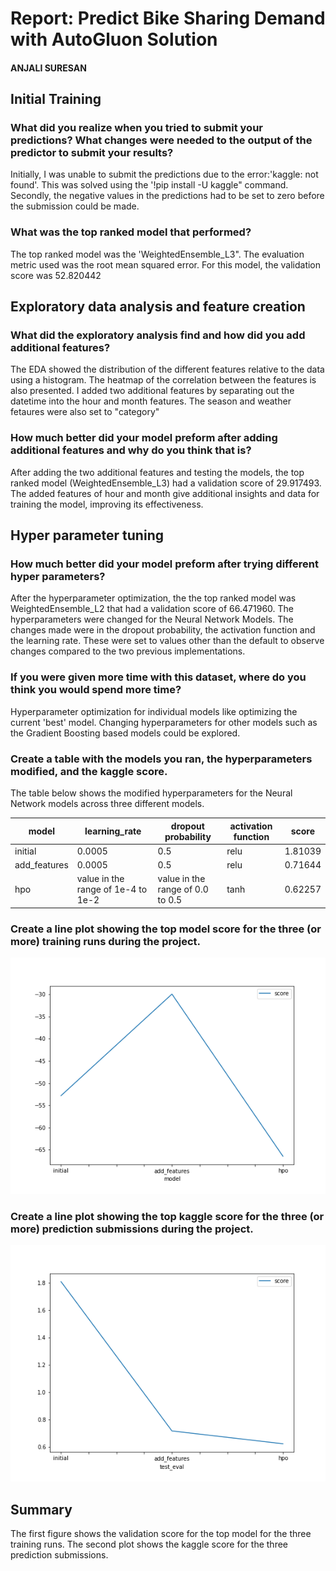 # Report: Predict Bike Sharing Demand with AutoGluon Solution
#### ANJALI SURESAN

## Initial Training
### What did you realize when you tried to submit your predictions? What changes were needed to the output of the predictor to submit your results?
Initially, I was unable to submit the predictions due to the error:'kaggle: not found'. This was solved using the '!pip install -U kaggle" command. Secondly, the negative values in the predictions had to be set to zero before the submission could be made. 

### What was the top ranked model that performed?
The top ranked model was the 'WeightedEnsemble_L3". The evaluation metric used was the root mean squared error. For this model, the validation score was 52.820442

## Exploratory data analysis and feature creation
### What did the exploratory analysis find and how did you add additional features?
The EDA showed the distribution of the different features relative to the data using a histogram. The heatmap of the correlation between the features is also presented. 
I added two additional features by separating out the datetime into the hour and month features. The season and weather fetaures were also set to "category" 

### How much better did your model preform after adding additional features and why do you think that is?
After adding the two additional features and testing the models, the top ranked model (WeightedEnsemble_L3) had a validation score of 29.917493. The added features of hour and month give additional insights and data for training the model, improving its effectiveness. 

## Hyper parameter tuning
### How much better did your model preform after trying different hyper parameters?
After the hyperparameter optimization, the the top ranked model  was WeightedEnsemble_L2 that had a validation score of 66.471960.  The hyperparameters were changed for the Neural Network Models. The changes made were in the dropout probability, the activation function and the learning rate. These were set to values other than the default to observe changes compared to the two previous implementations.     

### If you were given more time with this dataset, where do you think you would spend more time?
Hyperparameter optimization for individual models like optimizing the current 'best' model. Changing hyperparameters for other models such as the Gradient Boosting based models could be explored.  

### Create a table with the models you ran, the hyperparameters modified, and the kaggle score.
The table below shows the modified hyperparameters for the Neural Network models across three different models.

|model|learning_rate|dropout probability|activation function|score|
|--|--|--|--|--|
|initial|0.0005|0.5|relu|1.81039|
|add_features|0.0005|0.5|relu|0.71644|
|hpo|value in the range of 1e-4 to 1e-2	|value in the range of 0.0 to 0.5|tanh|0.62257|

### Create a line plot showing the top model score for the three (or more) training runs during the project.



![model_train_score.png](model_train_score.png)

### Create a line plot showing the top kaggle score for the three (or more) prediction submissions during the project.



![model_test_score.png](model_test_score.png)

## Summary
The first figure shows the validation score for the top model for the three training runs. The second plot shows the kaggle score for the three prediction submissions.
